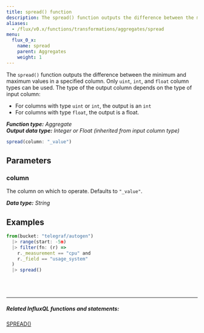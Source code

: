 ```yaml
---
title: spread() function
description: The spread() function outputs the difference between the minimum and maximum values in a specified column.
aliases:
  - /flux/v0.x/functions/transformations/aggregates/spread
menu:
  flux_0_x:
    name: spread
    parent: Aggregates
    weight: 1
---
```


The `spread()` function outputs the difference between the minimum and maximum values in a specified column.
Only `uint`, `int`, and `float` column types can be used.
The type of the output column depends on the type of input column:

- For columns with type `uint` or `int`, the output is an `int`
- For columns with type `float`, the output is a float.

_**Function type:** Aggregate_  
_**Output data type:** Integer or Float (inherited from input column type)_

```js
spread(column: "_value")
```

## Parameters

### column
The column on which to operate. Defaults to `"_value"`.

_**Data type:** String_

## Examples
```js
from(bucket: "telegraf/autogen")
  |> range(start: -5m)
  |> filter(fn: (r) =>
    r._measurement == "cpu" and
    r._field == "usage_system"
  )
  |> spread()
```

<hr style="margin-top:4rem"/>

##### Related InfluxQL functions and statements:
[SPREAD()](/influxdb/latest/query_language/functions/#spread)  
